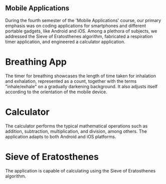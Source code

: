## Mobile Applications

During the fourth semester of the 'Mobile Applications' course, our primary emphasis was on coding applications for smartphones and different portable gadgets, like Android and iOS. Among a plethora of subjects, we addressed the Sieve of Eratosthenes algorithm, fabricated a respiration timer application, and engineered a calculator application. 

# Breathing App 

The timer for breathing showcases the length of time taken for inhalation and exhalation, represented as a count, together with the terms "inhale/exhale" on a gradually darkening background. It also adjusts itself according to the orientation of the mobile device.

# Calculator

The calculator performs the typical mathematical operations such as addition, subtraction, multiplication, and division, among others.  The application adapts to both Android and iOS platforms. 

# Sieve of Eratosthenes

The application is capable of calculating using the Sieve of Eratosthenes algorithm.

